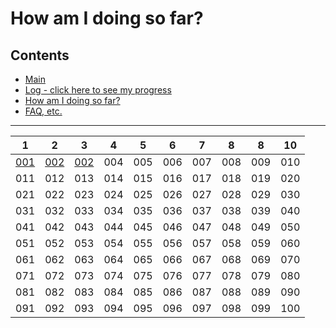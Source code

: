 # How am I doing so far?

## Contents
* [Main](./readme.md)
* [Log - click here to see my progress](./log.md)
* [How am I doing so far?](./tally.md)
* [FAQ, etc.](https://github.com/janzeteachesit/100-days-of-writing/wiki) 

----

 1 | 2 | 3 | 4 | 5 | 6 | 7 | 8 | 8 | 10
---|---|---|---|---|---|---|---|---|---
[001](./001-why-google-classroom.md)|[002](./002-thank-you-rob-muhlestein.md)|[002](./003-learningland.md)|004|005|006|007|008|009|010
011|012|013|014|015|016|017|018|019|020
021|022|023|024|025|026|027|028|029|030
031|032|033|034|035|036|037|038|039|040
041|042|043|044|045|046|047|048|049|050
051|052|053|054|055|056|057|058|059|060
061|062|063|064|065|066|067|068|069|070
071|072|073|074|075|076|077|078|079|080
081|082|083|084|085|086|087|088|089|090
091|092|093|094|095|096|097|098|099|100
